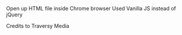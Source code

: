 Open up HTML file inside Chrome browser
Used Vanilla JS instead of jQuery

Credits to Traversy Media
